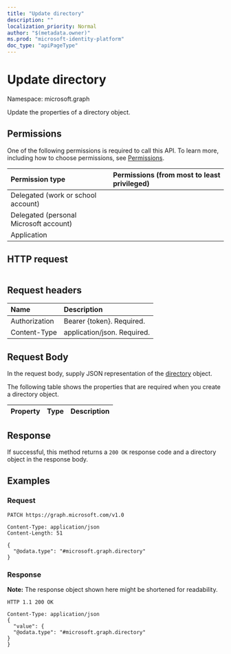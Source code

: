 ```yaml
---
title: "Update directory"
description: ""
localization_priority: Normal
author: "$(metadata.owner)"
ms.prod: "microsoft-identity-platform"
doc_type: "apiPageType"
---
```


# Update directory

Namespace: microsoft.graph

Update the properties of a directory object.

## Permissions

One of the following permissions is required to call this API. To learn more, including how to choose permissions, see [Permissions](/graph/permissions-reference).

| Permission type                        | Permissions (from most to least privileged) |
| :------------------------------------- | :------------------------------------------ |
| Delegated (work or school account)     |                                             |
| Delegated (personal Microsoft account) |                                             |
| Application                            |                                             |

## HTTP request

<!-- {
  "blockType": "ignored"
}
-->

```http

```

## Request headers

| Name          | Description                 |
| :------------ | :-------------------------- |
| Authorization | Bearer {token}. Required.   |
| Content-Type  | application/json. Required. |

## Request Body

In the request body, supply JSON representation of the [directory](../resources/-directory.md) object.

<!-- Actions and Functions -->

<!-- CRUD Methods -->

The following table shows the properties that are required when you create a directory object.

| Property | Type | Description |
| :------- | :--- | :---------- |

## Response

If successful, this method returns a `200 OK` response code and a directory object in the response body.

## Examples

### Request

<!-- {
  "blockType": "request",
  "name": "update_directory"
}
-->

```http
PATCH https://graph.microsoft.com/v1.0

Content-Type: application/json
Content-Length: 51

{
  "@odata.type": "#microsoft.graph.directory"
}

```

### Response

**Note:** The response object shown here might be shortened for readability.

<!-- {
  "blockType": "response",
  "truncated": true,
  "@odata.type": "Microsoft.DirectoryServices.directory"
}
-->

```http
HTTP 1.1 200 OK

Content-Type: application/json
{
  "value": {
  "@odata.type": "#microsoft.graph.directory"
}
}

```
